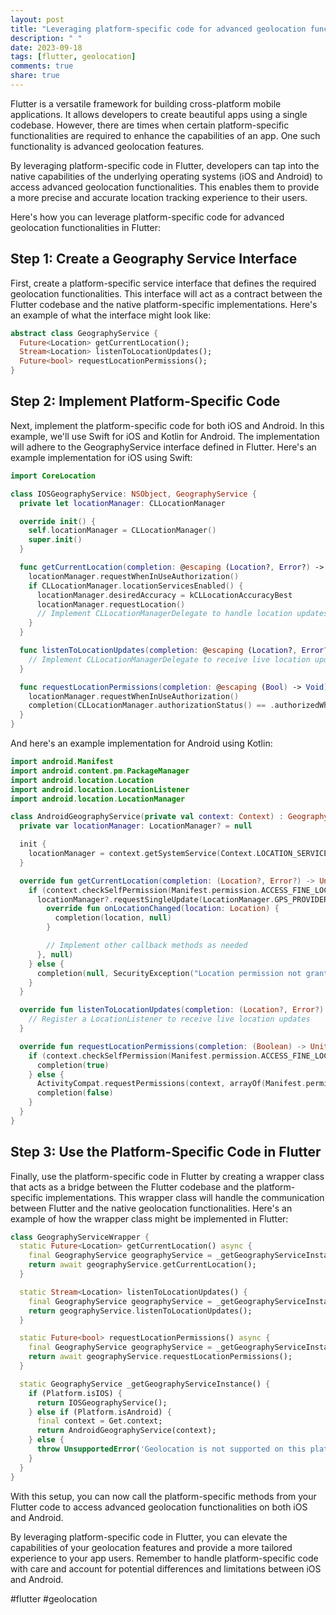 ```yaml
---
layout: post
title: "Leveraging platform-specific code for advanced geolocation functionalities in Flutter."
description: " "
date: 2023-09-18
tags: [flutter, geolocation]
comments: true
share: true
---
```


Flutter is a versatile framework for building cross-platform mobile applications. It allows developers to create beautiful apps using a single codebase. However, there are times when certain platform-specific functionalities are required to enhance the capabilities of an app. One such functionality is advanced geolocation features.

By leveraging platform-specific code in Flutter, developers can tap into the native capabilities of the underlying operating systems (iOS and Android) to access advanced geolocation functionalities. This enables them to provide a more precise and accurate location tracking experience to their users.

Here's how you can leverage platform-specific code for advanced geolocation functionalities in Flutter:

## Step 1: Create a Geography Service Interface

First, create a platform-specific service interface that defines the required geolocation functionalities. This interface will act as a contract between the Flutter codebase and the native platform-specific implementations. Here's an example of what the interface might look like:

```dart
abstract class GeographyService {
  Future<Location> getCurrentLocation();
  Stream<Location> listenToLocationUpdates();
  Future<bool> requestLocationPermissions();
}
```
  
## Step 2: Implement Platform-Specific Code

Next, implement the platform-specific code for both iOS and Android. In this example, we'll use Swift for iOS and Kotlin for Android. The implementation will adhere to the GeographyService interface defined in Flutter. Here's an example implementation for iOS using Swift:

```swift
import CoreLocation

class IOSGeographyService: NSObject, GeographyService {
  private let locationManager: CLLocationManager

  override init() {
    self.locationManager = CLLocationManager()
    super.init()
  }

  func getCurrentLocation(completion: @escaping (Location?, Error?) -> Void) {
    locationManager.requestWhenInUseAuthorization()
    if CLLocationManager.locationServicesEnabled() {
      locationManager.desiredAccuracy = kCLLocationAccuracyBest
      locationManager.requestLocation()
      // Implement CLLocationManagerDelegate to handle location updates
    }
  }

  func listenToLocationUpdates(completion: @escaping (Location?, Error?) -> Void) {
    // Implement CLLocationManagerDelegate to receive live location updates
  }

  func requestLocationPermissions(completion: @escaping (Bool) -> Void) {
    locationManager.requestWhenInUseAuthorization()
    completion(CLLocationManager.authorizationStatus() == .authorizedWhenInUse)
  }
}
```

And here's an example implementation for Android using Kotlin:

```kotlin
import android.Manifest
import android.content.pm.PackageManager
import android.location.Location
import android.location.LocationListener
import android.location.LocationManager

class AndroidGeographyService(private val context: Context) : GeographyService {
  private var locationManager: LocationManager? = null

  init {
    locationManager = context.getSystemService(Context.LOCATION_SERVICE) as LocationManager?
  }

  override fun getCurrentLocation(completion: (Location?, Error?) -> Unit) {
    if (context.checkSelfPermission(Manifest.permission.ACCESS_FINE_LOCATION) == PackageManager.PERMISSION_GRANTED) {
      locationManager?.requestSingleUpdate(LocationManager.GPS_PROVIDER, object : LocationListener {
        override fun onLocationChanged(location: Location) {
          completion(location, null)
        }

        // Implement other callback methods as needed
      }, null)
    } else {
      completion(null, SecurityException("Location permission not granted"))
    }
  }

  override fun listenToLocationUpdates(completion: (Location?, Error?) -> Unit) {
    // Register a LocationListener to receive live location updates
  }

  override fun requestLocationPermissions(completion: (Boolean) -> Unit) {
    if (context.checkSelfPermission(Manifest.permission.ACCESS_FINE_LOCATION) == PackageManager.PERMISSION_GRANTED) {
      completion(true)
    } else {
      ActivityCompat.requestPermissions(context, arrayOf(Manifest.permission.ACCESS_FINE_LOCATION), REQUEST_LOCATION_PERMISSION)
      completion(false)
    }
  }
}
```

## Step 3: Use the Platform-Specific Code in Flutter

Finally, use the platform-specific code in Flutter by creating a wrapper class that acts as a bridge between the Flutter codebase and the platform-specific implementations. This wrapper class will handle the communication between Flutter and the native geolocation functionalities. Here's an example of how the wrapper class might be implemented in Flutter:

```dart
class GeographyServiceWrapper {
  static Future<Location> getCurrentLocation() async {
    final GeographyService geographyService = _getGeographyServiceInstance();
    return await geographyService.getCurrentLocation();
  }

  static Stream<Location> listenToLocationUpdates() {
    final GeographyService geographyService = _getGeographyServiceInstance();
    return geographyService.listenToLocationUpdates();
  }

  static Future<bool> requestLocationPermissions() async {
    final GeographyService geographyService = _getGeographyServiceInstance();
    return await geographyService.requestLocationPermissions();
  }

  static GeographyService _getGeographyServiceInstance() {
    if (Platform.isIOS) {
      return IOSGeographyService();
    } else if (Platform.isAndroid) {
      final context = Get.context;
      return AndroidGeographyService(context);
    } else {
      throw UnsupportedError('Geolocation is not supported on this platform');
    }
  }
}
```

With this setup, you can now call the platform-specific methods from your Flutter code to access advanced geolocation functionalities on both iOS and Android.

By leveraging platform-specific code in Flutter, you can elevate the capabilities of your geolocation features and provide a more tailored experience to your app users. Remember to handle platform-specific code with care and account for potential differences and limitations between iOS and Android.

#flutter #geolocation